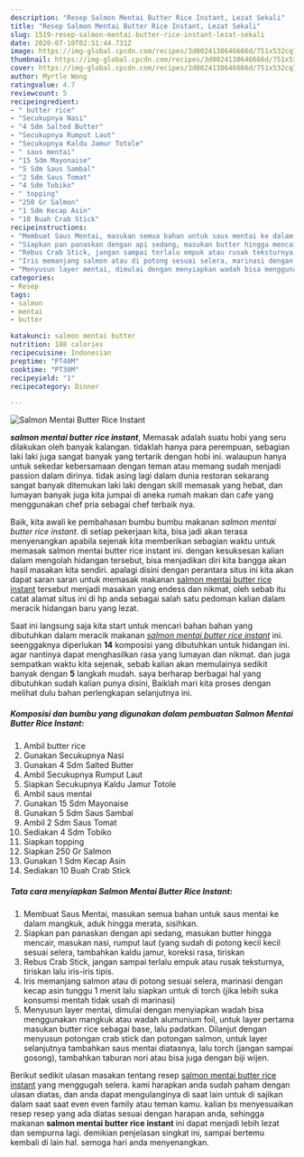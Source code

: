 ```yaml
---
description: "Resep Salmon Mentai Butter Rice Instant, Lezat Sekali"
title: "Resep Salmon Mentai Butter Rice Instant, Lezat Sekali"
slug: 1519-resep-salmon-mentai-butter-rice-instant-lezat-sekali
date: 2020-07-10T02:51:44.731Z
image: https://img-global.cpcdn.com/recipes/3d0024138646666d/751x532cq70/salmon-mentai-butter-rice-instant-foto-resep-utama.jpg
thumbnail: https://img-global.cpcdn.com/recipes/3d0024138646666d/751x532cq70/salmon-mentai-butter-rice-instant-foto-resep-utama.jpg
cover: https://img-global.cpcdn.com/recipes/3d0024138646666d/751x532cq70/salmon-mentai-butter-rice-instant-foto-resep-utama.jpg
author: Myrtle Wong
ratingvalue: 4.7
reviewcount: 5
recipeingredient:
- " butter rice"
- "Secukupnya Nasi"
- "4 Sdm Salted Butter"
- "Secukupnya Rumput Laut"
- "Secukupnya Kaldu Jamur Totole"
- " saus mentai"
- "15 Sdm Mayonaise"
- "5 Sdm Saus Sambal"
- "2 Sdm Saus Tomat"
- "4 Sdm Tobiko"
- " topping"
- "250 Gr Salmon"
- "1 Sdm Kecap Asin"
- "10 Buah Crab Stick"
recipeinstructions:
- "Membuat Saus Mentai, masukan semua bahan untuk saus mentai ke dalam mangkuk, aduk hingga merata, sisihkan."
- "Siapkan pan panaskan dengan api sedang, masukan butter hingga mencair, masukan nasi, rumput laut (yang sudah di potong kecil kecil sesuai selera, tambahkan kaldu jamur, koreksi rasa, tiriskan"
- "Rebus Crab Stick, jangan sampai terlalu empuk atau rusak teksturnya, tiriskan lalu iris-iris tipis."
- "Iris memanjang salmon atau di potong sesuai selera, marinasi dengan kecap asin tunggu 1 menit lalu siapkan untuk di torch (jika lebih suka konsumsi mentah tidak usah di marinasi)"
- "Menyusun layer mentai, dimulai dengan menyiapkan wadah bisa menggunakan mangkuk atau wadah alumunium foil, untuk layer pertama masukan butter rice sebagai base, lalu padatkan. Dilanjut dengan menyusun potongan crab stick dan potongan salmon, untuk layer selanjutnya tambahkan saus mentai diatasnya, lalu torch (jangan sampai gosong), tambahkan taburan nori atau bisa juga dengan biji wijen."
categories:
- Resep
tags:
- salmon
- mentai
- butter

katakunci: salmon mentai butter 
nutrition: 188 calories
recipecuisine: Indonesian
preptime: "PT40M"
cooktime: "PT30M"
recipeyield: "1"
recipecategory: Dinner

---
```



![Salmon Mentai Butter Rice Instant](https://img-global.cpcdn.com/recipes/3d0024138646666d/751x532cq70/salmon-mentai-butter-rice-instant-foto-resep-utama.jpg)

<b><i>salmon mentai butter rice instant</i></b>, Memasak adalah suatu hobi yang seru dilakukan oleh banyak kalangan. tidaklah hanya para perempuan, sebagian laki laki juga sangat banyak yang tertarik dengan hobi ini. walaupun hanya untuk sekedar kebersamaan dengan teman atau memang sudah menjadi passion dalam dirinya. tidak asing lagi dalam dunia restoran sekarang sangat banyak ditemukan laki laki dengan skill memasak yang hebat, dan lumayan banyak juga kita jumpai di aneka rumah makan dan cafe yang menggunakan chef pria sebagai chef terbaik nya.

Baik, kita awali ke pembahasan bumbu bumbu makanan <i>salmon mentai butter rice instant</i>. di setiap pekerjaan kita, bisa jadi akan terasa menyenangkan apabila sejenak kita memberikan sebagian waktu untuk memasak salmon mentai butter rice instant ini. dengan kesuksesan kalian dalam mengolah hidangan tersebut, bisa menjadikan diri kita bangga akan hasil masakan kita sendiri. apalagi disini dengan perantara situs ini kita akan dapat saran saran untuk memasak makanan <u>salmon mentai butter rice instant</u> tersebut menjadi masakan yang endess dan nikmat, oleh sebab itu catat alamat situs ini di hp anda sebagai salah satu pedoman kalian dalam meracik hidangan baru yang lezat.




Saat ini langsung saja kita start untuk mencari bahan bahan yang dibutuhkan dalam meracik makanan <u><i>salmon mentai butter rice instant</i></u> ini. seenggaknya diperlukan <b>14</b> komposisi yang dibutuhkan untuk hidangan ini. agar nantinya dapat menghasilkan rasa yang lumayan dan nikmat. dan juga sempatkan waktu kita sejenak, sebab kalian akan memulainya sedikit banyak dengan <b>5</b> langkah mudah. saya berharap berbagai hal yang dibutuhkan sudah kalian punya disini, Baiklah mari kita proses dengan melihat dulu bahan perlengkapan selanjutnya ini.

<!--inarticleads1-->

##### Komposisi dan bumbu yang digunakan dalam pembuatan Salmon Mentai Butter Rice Instant:

1. Ambil  butter rice
1. Gunakan Secukupnya Nasi
1. Gunakan 4 Sdm Salted Butter
1. Ambil Secukupnya Rumput Laut
1. Siapkan Secukupnya Kaldu Jamur Totole
1. Ambil  saus mentai
1. Gunakan 15 Sdm Mayonaise
1. Gunakan 5 Sdm Saus Sambal
1. Ambil 2 Sdm Saus Tomat
1. Sediakan 4 Sdm Tobiko
1. Siapkan  topping
1. Siapkan 250 Gr Salmon
1. Gunakan 1 Sdm Kecap Asin
1. Sediakan 10 Buah Crab Stick




<!--inarticleads2-->

##### Tata cara menyiapkan Salmon Mentai Butter Rice Instant:

1. Membuat Saus Mentai, masukan semua bahan untuk saus mentai ke dalam mangkuk, aduk hingga merata, sisihkan.
1. Siapkan pan panaskan dengan api sedang, masukan butter hingga mencair, masukan nasi, rumput laut (yang sudah di potong kecil kecil sesuai selera, tambahkan kaldu jamur, koreksi rasa, tiriskan
1. Rebus Crab Stick, jangan sampai terlalu empuk atau rusak teksturnya, tiriskan lalu iris-iris tipis.
1. Iris memanjang salmon atau di potong sesuai selera, marinasi dengan kecap asin tunggu 1 menit lalu siapkan untuk di torch (jika lebih suka konsumsi mentah tidak usah di marinasi)
1. Menyusun layer mentai, dimulai dengan menyiapkan wadah bisa menggunakan mangkuk atau wadah alumunium foil, untuk layer pertama masukan butter rice sebagai base, lalu padatkan. Dilanjut dengan menyusun potongan crab stick dan potongan salmon, untuk layer selanjutnya tambahkan saus mentai diatasnya, lalu torch (jangan sampai gosong), tambahkan taburan nori atau bisa juga dengan biji wijen.




Berikut sedikit ulasan masakan tentang resep <u>salmon mentai butter rice instant</u> yang menggugah selera. kami harapkan anda sudah paham dengan ulasan diatas, dan anda dapat mengulanginya di saat lain untuk di sajikan dalam saat saat even even family atau teman kamu. kalian bs menyesuaikan resep resep yang ada diatas sesuai dengan harapan anda, sehingga makanan <b>salmon mentai butter rice instant</b> ini dapat menjadi lebih lezat dan sempurna lagi. demikian penjelasan singkat ini, sampai bertemu kembali di lain hal. semoga hari anda menyenangkan.
